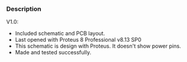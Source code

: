 ### Description

V1.0:
- Included schematic and PCB layout.
- Last opened with Proteus 8 Professional v8.13 SP0
- This schematic is design with Proteus. It doesn't show power pins.
- Made and tested successfully. 